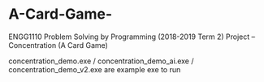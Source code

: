 # A-Card-Game-
ENGG1110 Problem Solving by Programming (2018-2019 Term 2) Project – Concentration (A Card Game)


concentration_demo.exe / concentration_demo_ai.exe / concentration_demo_v2.exe are example exe to run
